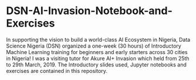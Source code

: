 # DSN-AI-Invasion-Notebook-and-Exercises
In supporting the vision to build a world-class AI Ecosystem in Nigeria,  Data Science Nigeria (DSN) organized a one-week (30 hours) of Introductory Machine Learning training for beginners and early starters across 30 cities in Nigeria!  I was a visiting tutor for Akure AI+ Invasion which held from 25th to 29th March,  2019. The Introductory slides used,  Jupyter notebooks and exercises are contained in this repository. 
